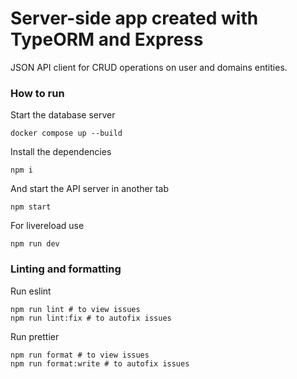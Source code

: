 # Server-side app created with TypeORM and Express

JSON API client for CRUD operations on user and domains entities.

### How to run

Start the database server
```
docker compose up --build
```

Install the dependencies
```
npm i
```

And start the API server in another tab
```
npm start
```

For livereload use
```
npm run dev
```

### Linting and formatting

Run eslint
```
npm run lint # to view issues
npm run lint:fix # to autofix issues
```

Run prettier
```
npm run format # to view issues
npm run format:write # to autofix issues
```
